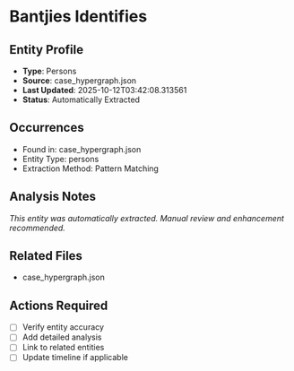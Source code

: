 # Bantjies Identifies

## Entity Profile
- **Type**: Persons
- **Source**: case_hypergraph.json
- **Last Updated**: 2025-10-12T03:42:08.313561
- **Status**: Automatically Extracted

## Occurrences
- Found in: case_hypergraph.json
- Entity Type: persons
- Extraction Method: Pattern Matching

## Analysis Notes
*This entity was automatically extracted. Manual review and enhancement recommended.*

## Related Files
- case_hypergraph.json

## Actions Required
- [ ] Verify entity accuracy
- [ ] Add detailed analysis
- [ ] Link to related entities
- [ ] Update timeline if applicable
